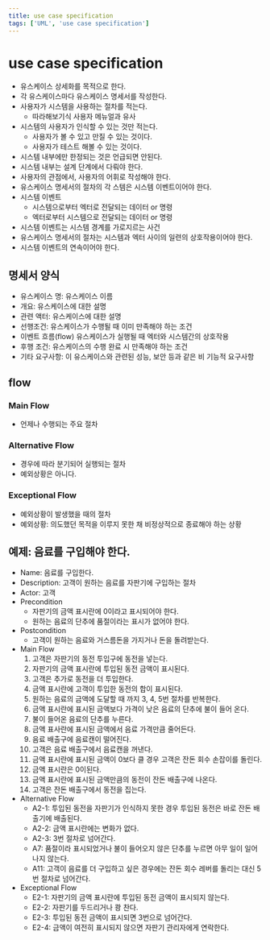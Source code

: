 ```yaml
---
title: use case specification
tags: ['UML', 'use case specification']
---
```


# use case specification

 * 유스케이스 상세화를 목적으로 한다. 
 * 각 유스케이스마다 유스케이스 명세서를 작성한다.
 * 사용자가 시스템을 사용하는 절차를 적는다.
    * 따라해보기식 사용자 메뉴얼과 유사
 * 시스템의 사용자가 인식할 수 있는 것만 적는다.
    * 사용자가 볼 수 있고 만질 수 있는 것이다.
    * 사용자가 테스트 해볼 수 있는 것이다.
 * 시스템 내부에만 한정되는 것은 언급되면 안된다.
 * 시스템 내부는 설계 단계에서 다뤄야 한다.
 * 사용자의 관점에서, 사용자의 어휘로 작성해야 한다.
 * 유스케이스 명세서의 절차의 각 스템은 시스템 이벤트이어야 한다.
 * 시스템 이벤트
    * 시스템으로부터 엑터로 전달되는 데이터 or 명령
    * 엑터로부터 시스템으로 전달되는 데이터 or 명령
 * 시스템 이벤트는 시스템 경계를 가로지르는 사건
 * 유스케이스 명세서의 절차는 시스템과 엑터 사이의 일련의 상호작용이어야 한다.
 * 시스템 이벤트의 연속이어야 한다.

## 명세서 양식

 * 유스케이스 명: 유스케이스 이름
 * 개요: 유스케이스에 대한 설명
 * 관련 액터: 유스케이스에 대한 설명
 * 선행조건: 유스케이스가 수행될 때 이미 만족해야 하는 조건
 * 이벤트 흐름(flow) 유스케이스가 실행될 때 엑터와 시스템간의 상호작용
 * 후행 조건: 유스케이스의 수행 완료 시 만족해야 하는 조건
 * 기타 요구사항: 이 유스케이스와 관련된 성능, 보안 등과 같은 비 기능적 요구사항

## flow

### Main Flow
 * 언제나 수행되는 주요 절차

### Alternative Flow
 * 경우에 따라 분기되어 실행되는 절차
 * 예외상황은 아니다.

### Exceptional Flow
 * 예외상황이 발생했을 때의 절차
 * 예외상황: 의도했던 목적을 이루지 못한 채 비정상적으로 종료해야 하는 상황

## 예제: 음료를 구입해야 한다.

 * Name: 음료를 구입한다.
 * Description: 고객이 원하는 음료를 자판기에 구입하는 절차
 * Actor: 고객
 * Precondition
    * 자판기의 금액 표시란에 0이라고 표시되어야 한다.
    * 원하는 음료의 단추에 품절이라는 표시가 없어야 한다.
 * Postcondition
    * 고객이 원하는 음료와 거스름돈을 가지거나 돈을 돌려받는다.
 * Main Flow
    1. 고객은 자판기의 동전 투입구에 동전을 넣는다.
    2. 자판기의 금액 표시란에 투입된 동전 금액이 표시된다.
    3. 고객은 추가로 동전을 더 투입한다.
    4. 금액 표시란에 고객이 투입한 동전의 합이 표시된다.
    5. 원하는 음료의 금액에 도달할 때 까지 3, 4, 5번 절차를 반복한다.
    6. 금액 표시란에 표시된 금액보다 가격이 낮은 음료의 단추에 불이 들어 온다.
    7. 불이 들어온 음료의 단추를 누른다.
    8. 금액 표사란에 표시된 금액에서 음료 가격만큼 줄어든다.
    9. 음료 배출구에 음료캔이 떨어진다.
    10. 고객은 음료 배출구에서 음료캔을 꺼낸다.
    11. 금액 표시란에 표시된 금액이 0보다 클 경우 고객은 잔돈 회수 손잡이를 돌린다.
    12. 금액 표시란은 0이된다.
    13. 금액 표시란에 표시된 금액만큼의 동전이 잔돈 배출구에 나온다.
    14. 고객은 잔돈 배출구에서 동전을 집는다.
 * Alternative Flow
    * A2-1: 투입된 동전을 자판기가 인식하지 못한 경우 투입된 동전은 바로 잔돈 배출기에 배출된다.
    * A2-2: 금액 표시란에는 변화가 없다.
    * A2-3: 3번 절차로 넘어간다.
    * A7: 품절이라 표시되었거나 불이 들어오지 않은 단추를 누르면 아무 일이 일어나지 않는다.
    * A11: 고객이 음료를 더 구입하고 싶은 경우에는 잔돈 회수 레버를 돌리는 대신 5번 절차로 넘어간다.
 * Exceptional Flow
    * E2-1: 자판기의 금액 표시란에 투입된 동전 금액이 표시되지 않는다.
    * E2-2: 자판기를 두드리거나 쾅 찬다.
    * E2-3: 투입된 동전 금액이 표시되면 3번으로 넘어간다.
    * E2-4: 금액이 여전히 표시되지 않으면 자판기 관리자에게 연락한다.

<TagLinks />